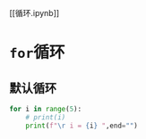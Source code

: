 [[循环.ipynb]]

# `for`循环
## 默认循环
```python
for i in range(5):
    # print(i)
    print(f"\r i = {i} ",end="")
```

